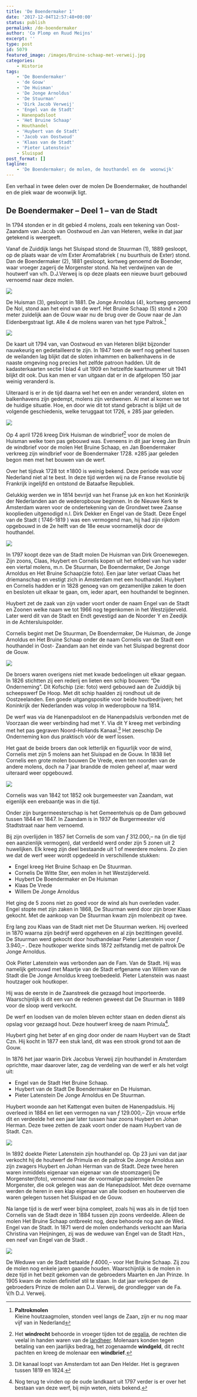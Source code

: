 ```yaml
---
title: 'De Boendermaker 1'
date: '2017-12-04T12:57:48+00:00'
status: publish
permalink: /de-boendermaker
author: 'Co Plomp en Ruud Meijns'
excerpt: ''
type: post
id: 5079
featured_image: /images/Bruine-schaap-met-verweij.jpg
categories:
    - Historie
tags:
    - 'De Boendermaker'
    - 'de Gouw'
    - 'De Huisman'
    - 'De Jonge Arnoldus'
    - 'De Stuurman'
    - 'Dirk Jacob Verweij'
    - 'Engel van de Stadt'
    - Hanenpadsloot
    - 'Het Bruine Schaap'
    - Houthandel
    - 'Huybert van de Stadt'
    - 'Jacob van Oostwoud'
    - 'Klaas van de Stadt'
    - 'Pieter Latenstein'
    - Sluispad
post_format: []
tagline:
    - 'De Boendermaker; de molen, de houthandel en de  woonwijk'
---
```

Een verhaal in twee delen over de molen De Boendermaker, de houthandel en de plek waar de woonwijk ligt.

## De Boendermaker – Deel 1 – van de Stadt

In 1794 stonden er in dit gebied 4 molens, zoals een tekening van Oost- Zaandam van Jacob van Oostwoud en Jan van Heteren, welke in dat jaar getekend is weergeeft.

Vanaf de Zuiddijk langs het Sluispad stond de Stuurman (1), 1889 gesloopt, op de plaats waar de v/m Exter Aromafabriek ( nu buurthuis de Exter) stond. Dan de Boendermaker (2), 1881 gesloopt, kortweg genoemd de Boender, waar vroeger zagerij de Morgenster stond. Na het verdwijnen van de houtwerf van v/h. D.J.Verweij is op deze plaats een nieuwe buurt gebouwd vernoemd naar deze molen.

![](/images/verweijpics_0001A.jpg)

De Huisman (3), gesloopt in 1881. De Jonge Arnoldus (4), kortweg genoemd De Nol, stond aan het eind van de werf. Het Bruine Schaap (5) stond ± 200 meter zuidelijk aan de Gouw waar nu de brug over de Gouw naar de Jan Eidenbergstraat ligt. Alle 4 de molens waren van het type Paltrok.[^1]

![](/images/oostveldspaceblaze.jpg)

De kaart uit 1794 van, van Oostwoud en van Heteren blijkt bijzonder nauwkeurig en gedetailleerd te zijn. In 1947 toen de werf nog geheel tussen de weilanden lag blijkt dat de sloten inhammen en balkenhavens in de naaste omgeving nog precies het zelfde patroon hadden. Uit de kadasterkaarten sectie I blad 4 uit 1909 en hetzelfde kaartnummer uit 1941 blijkt dit ook. Dus kan men er van uitgaan dat er in de afgelopen 150 jaar weinig veranderd is.

Uiteraard is er in de tijd daarna wel het een en ander veranderd, sloten en balkenhavens zijn gedempt, molens zijn verdwenen. Al met al komen we tot de huidige situatie. Hoe, en door wie dit tot stand gebracht is blijkt uit de volgende geschiedenis, welke teruggaat tot 1726, ± 285 jaar geleden.

![](/images/Windbrief-1587-Limmen.jpg)

Op 4 april 1726 kreeg Dirk Huisman de windbrief[^2] voor de molen de Huisman welke toen pas gebouwd was. Eveneens in dit jaar kreeg Jan Bruin de windbrief voor de molen Het Bruine Schaap, en Jan Boendermaker verkreeg zijn windbrief voor de Boendermaker 1728. ±285 jaar geleden begon men met het bouwen van de werf.

Over het tijdvak 1728 tot ±1800 is weinig bekend. Deze periode was voor Nederland niet al te best. In deze tijd werden wij na de Franse revolutie bij Frankrijk ingelijfd en ontstond de Bataafse Republiek.

Gelukkig werden we in 1814 bevrijd van het Franse juk en kon het Koninkrijk der Nederlanden aan de wederopbouw beginnen. In de Nieuwe Kerk te Amsterdam waren voor de ondertekening van de Grondwet twee Zaanse kooplieden uitgenodigd n.l. Dirk Dekker en Engel van de Stadt. Deze Engel van de Stadt ( 1746-1819 ) was een vermogend man, hij had zijn rijkdom opgebouwd in de 2e helft van de 18e eeuw voornamelijk door de houthandel.

![](/images/Bruine-schaap2-.jpg)

In 1797 koopt deze van de Stadt molen De Huisman van Dirk Groenewegen. Zijn zoons, Claas, Huybert en Cornelis kopen uit het erfdeel van hun vader een viertal molens, m.n. De Stuurman, De Boendermaker, De Jonge Arnoldus en Het Bruine Schaap(zie foto). Een jaar later verlaat Claas het driemanschap en vestigt zich in Amsterdam met een houthandel. Huybert en Cornelis hadden er in 1828 genoeg van om gezamenlijke zaken te doen en besloten uit elkaar te gaan, om, ieder apart, een houthandel te beginnen.

Huybert zet de zaak van zijn vader voort onder de naam Engel van de Stadt en Zoonen welke naam we tot 1966 nog tegenkomen in het Westzijderveld. Later werd dit van de Stadt en Endt gevestigd aan de Noorder Y en Zeedijk in de Achtersluispolder.

Cornelis begint met De Stuurman, De Boendermaker, De Huisman, de Jonge Arnoldus en Het Bruine Schaap onder de naam Cornelis van de Stadt een houthandel in Oost- Zaandam aan het einde van het Sluispad begrenst door de Gouw.

![](/images/Kofschip20kapt20J_A_20Oldenburger.jpg)

De broers waren overigens niet met kwade bedoelingen uit elkaar gegaan. In 1826 stichtten zij een rederij en lieten een schip bouwen: “De Onderneming”. Dit Kofschip (zie: foto) werd gebouwd aan de Zuiddijk bij scheepswerf De Hoop. Met dit schip haalden zij rondhout uit de Oostzeelanden. Een goede uitgangspositie voor beide houtbedrijven; het Koninkrijk der Nederlanden was volop in wederopbouw na 1814.

De werf was via de Hanenpadsloot en de Hanenpadsluis verbonden met de Voorzaan die weer verbinding had met Y. Via dit Y kreeg met verbinding met het pas gegraven Noord-Hollands Kanaal.[^3] Het zeeschip De Onderneming kon dus praktisch vóór de werf lossen.

Het gaat de beide broers dan ook letterlijk en figuurlijk voor de wind, Cornelis met zijn 5 molens aan het Sluispad en de Gouw. In 1838 liet Cornelis een grote molen bouwen De Vrede, even ten noorden van de andere molens, doch na 7 jaar brandde de molen geheel af, maar werd uiteraard weer opgebouwd.

![](/images/gemeentehuis.jpg)

Cornelis was van 1842 tot 1852 ook burgemeester van Zaandam, wat eigenlijk een erebaantje was in die tijd.

Onder zijn burgermeesterschap is het Gemeentehuis op de Dam gebouwd tussen 1844 en 1847. In Zaandam is in 1937 de Burgermeester v/d Stadtstraat naar hem vernoemd.

Bij zijn overlijden in 1857 liet Cornelis de som van *ƒ* 312.000,– na (in die tijd een aanzienlijk vermogen), dat verdeeld werd onder zijn 5 zonen uit 2 huwelijken. Elk kreeg zijn deel bestaande uit 1 of meerdere molens. Zo zien we dat de werf weer wordt opgedeeld in verschillende stukken:

- Engel kreeg Het Bruine Schaap en De Stuurman.
- Cornelis De Witte Ster, een molen in het Westzijderveld.
- Huybert De Boendermaker en De Huisman
- Klaas De Vrede
- Willem De Jonge Arnoldus

Het ging de 5 zoons niet zo goed voor de wind als hun overleden vader. Engel stopte met zijn zaken in 1868, De Stuurman werd door zijn broer Klaas gekocht. Met de aankoop van De Stuurman kwam zijn molenbezit op twee.

Erg lang zou Klaas van de Stadt niet met De Stuurman werken. Hij overleed in 1870 waarna zijn bedrijf werd opgeheven en al zijn bezittingen geveild. De Stuurman werd gekocht door houthandelaar Pieter Latenstein voor *ƒ* 3.940,– . Deze houtkoper werkte sinds 1872 zelfstandig met de paltrok De Jonge Arnoldus.

Ook Pieter Latenstein was verbonden aan de Fam. Van de Stadt. Hij was namelijk getrouwd met Maartje van de Stadt erfgename van Willem van de Stadt die De Jonge Arnoldus kreeg toebedeeld. Pieter Latenstein was naast houtzager ook houtkoper.

Hij was de eerste in de Zaanstreek die gezaagd hout importeerde. Waarschijnlijk is dit een van de redenen geweest dat De Stuurman in 1889 voor de sloop werd verkocht.

De werf en loodsen van de molen bleven echter staan en deden dienst als opslag voor gezaagd hout. Deze houtwerf kreeg de naam Primula[^4].

Huybert ging het beter af en ging door onder de naam Huybert van de Stadt Czn. Hij kocht in 1877 een stuk land, dit was een strook grond tot aan de Gouw.

In 1876 het jaar waarin Dirk Jacobus Verweij zijn houthandel in Amsterdam oprichtte, maar daarover later, zag de verdeling van de werf er als het volgt uit:

- Engel van de Stadt Het Bruine Schaap.
- Huybert van de Stadt De Boendermaker en De Huisman.
- Pieter Latenstein De Jonge Arnoldus en De Stuurman.

Huybert woonde aan het Kattengat even buiten de Hanenpadsluis. Hij overleed in 1884 en liet een vermogen na van *ƒ* 129.000,– Zijn vrouw erfde dit en verdeelde het een jaar later tussen haar zoons Huybert en Johan Herman. Deze twee zetten de zaak voort onder de naam Huybert van de Stadt. Czn.

![](/images/verweijpics_0003.jpg)

In 1892 doekte Pieter Latenstein zijn houthandel op. Op 23 juni van dat jaar verkocht hij de houtwerf de Primula en de paltrok De Jonge Arnoldus aan zijn zwagers Huybert en Johan Herman van de Stadt. Deze twee heren waren inmiddels eigenaar van eigenaar van de stoomzagerij De Morgenster(foto), vernoemd naar de voormalige papiermolen De Morgenster, die ook gelegen was aan de Hanepadsloot. Met deze overname werden de heren in een klap eigenaar van alle loodsen en houtwerven die waren gelegen tussen het Sluispad en de Gouw.

Na lange tijd is de werf weer bijna compleet, zoals hij was als in de tijd toen Cornelis van de Stadt deze in 1884 tussen zijn zoons verdeelde. Alleen de molen Het Bruine Schaap ontbreekt nog, deze behoorde nog aan de Wed. Engel van de Stadt. In 1871 werd de molen onderhands verkocht aan Maria Christina van Heijningen, zij was de weduwe van Engel van de Stadt Hzn., een neef van Engel van de Stadt .

![](/images/Bruine-schaap-met-verweij-3.jpg)

De Weduwe van de Stadt betaalde *ƒ* 4000,– voor Het Bruine Schaap. Zij zou de molen nog enkele jaren gaande houden. Waarschijnlijk is de molen in deze tijd in het bezit gekomen van de gebroeders Maarten en Jan Prinze. In 1905 kwam de molen definitief stil te staan. In dat jaar verkopen de gebroeders Prinze de molen aan D.J. Verweij, de grondlegger van de Fa. V/h D.J. Verweij.

[^1]: **Paltrokmolen**  
Kleine houtzaagmolen, stonden veel langs de Zaan, zijn er nu nog maar vijf van in Nederland

[^2]: Het **windrecht** behoorde in vroeger tijden tot de [regalia](//nl.wikipedia.org/wiki/Regalia), de rechten die veelal in handen waren van de [landheer](//nl.wikipedia.org/wiki/Landheer). Molenaars konden tegen betaling van een jaarlijks bedrag, het zogenaamde **windgeld**, dit recht pachten en kreeg de molenaar een **windbrief**.

[^3]: Dit kanaal loopt van Amsterdam tot aan Den Helder. Het is gegraven tussen 1819 en 1824.

[^4]: Nog terug te vinden op de oude landkaart uit 1797 verder is er over het bestaan van deze werf, bij mijn weten, niets bekend.